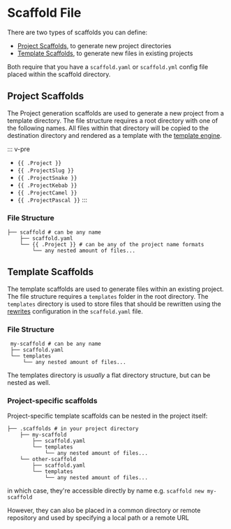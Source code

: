 ---
---

# Scaffold File

There are two types of scaffolds you can define:

- [Project Scaffolds](#project-scaffolds), to generate new project directories
- [Template Scaffolds](#template-scaffolds), to generate new files in existing projects

Both require that you have a `scaffold.yaml` or `scaffold.yml` config file placed within the scaffold directory.

## Project Scaffolds

The Project generation scaffolds are used to generate a new project from a template directory. The file structure requires a root directory with one of the following names. All files within that directory will be copied to the destination directory and rendered as a template with the [template engine](./template-engine.md).


::: v-pre
- `{{ .Project }}`
- `{{ .ProjectSlug }}`
- `{{ .ProjectSnake }}`
- `{{ .ProjectKebab }}`
- `{{ .ProjectCamel }}`
- `{{ .ProjectPascal }}`
:::

### File Structure

```
├── scaffold # can be any name
    ├── scaffold.yaml
    └── {{ .Project }} # can be any of the project name formats
        └── any nested amount of files...
```

## Template Scaffolds

The template scaffolds are used to generate files within an existing project. The file structure requires a `templates` folder in the root directory. The `templates` directory is used to store files that should be rewritten using the [rewrites](./config-reference#rewrites) configuration in the `scaffold.yaml` file.


### File Structure

```
 my-scaffold # can be any name
 ├── scaffold.yaml
 └── templates
     └── any nested amount of files...
```

The templates directory is _usually_ a flat directory structure, but can be nested as well.


### Project-specific scaffolds

Project-specific template scaffolds can be nested in the project itself:

```
├── .scaffolds # in your project directory
    ├── my-scaffold
        ├── scaffold.yaml
        └── templates
            └── any nested amount of files...
    └── other-scaffold
        ├── scaffold.yaml
        └── templates
            └── any nested amount of files...
```

in which case, they're accessible directly by name e.g. `scaffold new my-scaffold`

However, they can also be placed in a common directory or remote repository and
used by specifying a local path or a remote URL
